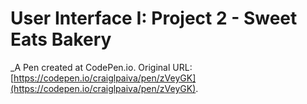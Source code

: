 # User Interface I:  Project 2 - Sweet Eats Bakery
 _A Pen created at CodePen.io. Original URL: [https://codepen.io/craiglpaiva/pen/zVeyGK](https://codepen.io/craiglpaiva/pen/zVeyGK).

 